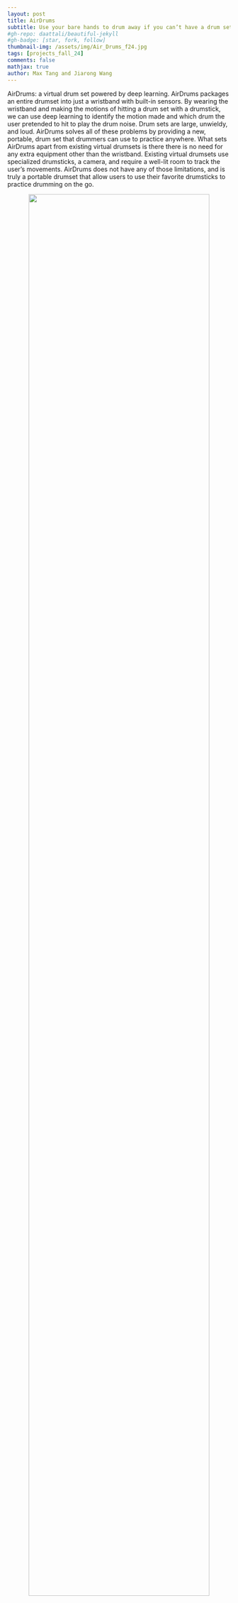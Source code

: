 ```yaml
---
layout: post
title: AirDrums
subtitle: Use your bare hands to drum away if you can’t have a drum set!
#gh-repo: daattali/beautiful-jekyll
#gh-badge: [star, fork, follow]
thumbnail-img: /assets/img/Air_Drums_f24.jpg
tags: [projects_fall_24]
comments: false
mathjax: true
author: Max Tang and Jiarong Wang
---
```


AirDrums: a virtual drum set powered by deep learning. AirDrums packages an entire
drumset into just a wristband with built-in sensors. By wearing the wristband and making
the motions of hitting a drum set with a drumstick, we can use deep learning to identify
the motion made and which drum the user pretended to hit to play the drum noise. Drum
sets are large, unwieldy, and loud. AirDrums solves all of these problems by providing a
new, portable, drum set that drummers can use to practice anywhere. What sets
AirDrums apart from existing virtual drumsets is there there is no need for any extra
equipment other than the wristband. Existing virtual drumsets use specialized
drumsticks, a camera, and require a well-lit room to track the user’s movements.
AirDrums does not have any of those limitations, and is truly a portable drumset that
allow users to use their favorite drumsticks to practice drumming on the go.        

<p align="center"> <img src="/assets/img/Air_Drums_f24.gif" width="90%" height="90%"> </p>
[Get the complete PDF report.](/pdf/fall_24/tangmax_80928_12102980_18-848 Final Project Report.pdf)

